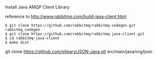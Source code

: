 Install Java AMQP Client Library 

reference to http://www.rabbitmq.com/build-java-client.html

```
$ git clone https://github.com/rabbitmq/rabbitmq-codegen.git rabbitmq_codegen
$ git clone https://github.com/rabbitmq/rabbitmq-java-client.git
$ cd rabbitmq-java-client
$ make dist
```

git clone https://github.com/stleary/JSON-Java.git src/main/java/org/json
